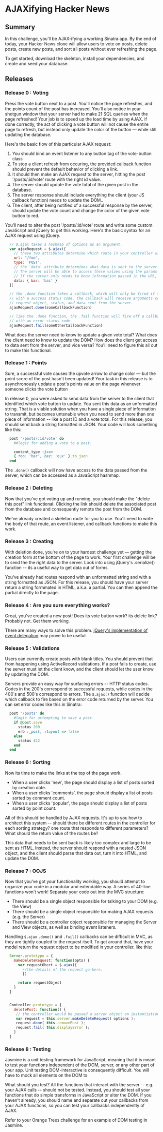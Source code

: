 # AJAXifying Hacker News

## Summary

In this challenge, you'll be AJAX-ifying a working Sinatra app. By the end of
today, your Hacker News clone will allow users to vote on posts, delete posts,
create new posts, and sort all posts without ever refreshing the page.

To get started, download the skeleton, install your dependencies, and create
and seed your database.

## Releases

### Release 0 : Voting

Press the vote button next to a post. You'll notice the page refreshes, and the
points count of the post has increased. You'll also notice in your shotgun
window that your server had to make 21 SQL queries when the page refreshed!
Your job is to speed up the load time by using AJAX. If done correctly, the act
of clicking a vote button will not cause the entire page to refresh, but
instead only update the color of the button — while still updating the
database.

Here's the basic flow of this particular AJAX request:

1. You should bind an event listener to any button tag of the vote-button class
2. To stop a client refresh from occuring, the provided callback function should prevent the default behavior of clicking a link.
3. It should then make an AJAX request to the server, hitting the post '/posts/:id/vote' route with the right id value.
4. The server should update the vote total of the given post in the database.
5. The server response should include everything the client (your JS callback function) needs to update the DOM..
6. The client, after being notified of a successful response by the server, should update the vote count and change the color of the given vote button to red.

You'll need to alter the post '/posts/:id/vote' route  and write some custom JavaScript and jQuery to get this working. Here's the basic syntax for an AJAX request using jQuery.

```javascript
  // $.ajax takes a hashmap of options as an argument.
  var ajaxRequest = $.ajax({
    // these two attributes determine which route in your controller will be called.
    url: "/foo",
    type: 'POST',
    // the 'data' attribute determines what data is sent to the server.
    // The server will be able to access these values using the params hash.
    // If the server only needs to know information passed in the URL, this attribute is not necessary.
    data: { bar: 'baz' }
  })

  // the .done function takes a callback, which will only be fired if the server responds
  // with a success status code. the callback will receive arguments corresponding to the
  // request object, status, and data sent from the server.
  ajaxRequest.done(someCallbackFunction)

  // like the .done function, the .fail function will fire off a callback if the server responds
  // with an error status code.
  ajaxRequest.fail(someOtherCallbackFunction)
```

What does the server need to know to update a given vote total? What does the
client need to know to update the DOM? How does the client get access to data
sent from the server, and vice versa? You'll need to figure this all out to
make this functional.


### Release 1 : Points

Sure, a successful vote causes the upvote arrow to change color — but the point
score of the post hasn't been updated! Your task in this release is to
asynchronously update a post's points value on the page whenever someone clicks
the vote button

In release 0, you were asked to send data from the server to the client that
identified which vote button to update. You sent this data as an unformatted
string. That is a viable solution when you have a single piece of information
to transmit, but becomes untenable when you need to send more than one piece of
information -- like a post ID and a vote total. For this release, you should
send back a string formatted in JSON. Your code will look something like this:

```ruby
  post '/posts/:id/vote' do
    ##logic for adding a vote to a post.

    content_type :json
    { foo: 'bar', baz: 'qux' }.to_json
  end
```

The `.done()` callback will now have access to the data passed from the server,
which can be accessed as a JavaScript hashmap.

### Release 2 : Deleting

Now that you've got voting up and running, you should make the "delete this
post" link functional. Clicking the link should delete the associated post from
the database and consequently remote the post from the DOM.

We've already created a skeleton route for you to use. You'll need to write the
body of that route, an event listener, and callback functions to make this
work.

### Release 3 : Creating

With deletion done, you're on to your hardest challenge yet — getting the
creation form at the bottom of the page to work. Your first challenge will be
to send the the right data to the server. Look into using jQuery's .serialize()
function -- its a useful way to get data out of forms.

You've already had routes respond with an unformatted string and with a string
formatted as JSON. For this release, you should have your server return a
string formmated in HTML, a.k.a. a partial. You can then append the partial
directly to the page.

### Release 4 : Are you sure everything works?

Great, you've created a new post! Does its vote button work? its delete link?
Probably not. Get them working.

There are many ways to solve this problem. [jQuery's implementation of event
delegation](https://learn.jquery.com/events/event-delegation/) may prove to be
useful.

### Release 5 : Validations

Users can currently create posts with blank titles. You should prevent that
from happening using ActiveRecord validations. If a post fails to create, use
the server must let the client know, and the client should let the user know by
updating the DOM.

Servers provide an easy way for surfacing errors -- HTTP status codes. Codes in
the 200's correspond to successful requests, while  codes in the 400's and
500's correspond to errors. The `$.ajax()` function will decide which callback to
fire based on the error code returned by the server. You can set error codes
like this in Sinatra:

```ruby
  post '/posts' do
    #logic for attempting to save a post.
    if @post.save
      status 200
      erb :_post, :layout => false
    else
      status 422
    end
  end
```

### Release 6 : Sorting

Now its time to make the links at the top of the page work.

  * When a user clicks 'new', the page should display a list of posts sorted by creation date.
  * When a user clicks 'comments', the page should display a list of posts sorted by comment count.
  * When a user clicks 'popular', the page should display a list of posts sorted by point count.

All of this should be handled by AJAX requests. It's up to you how to architect
this system -- should there be different routes in the controller for each
sorting strategy? one route that responds to different parameters? What should
the return value of the routes be?

This data that needs to be sent back is likely too complex and large to be sent
as HTML. Instead, the server should respond with a nested JSON object, and the
client should parse that data out, turn it into HTML, and update the DOM.

### Release 7 : OOJS

Now that you've got your functionality working, you should attempt to organize
your code in a modular and extendable way. A series of 40-line functions won't
work! Separate your code out into the MVC structure:

  * There should be a single object responsible for talking to your DOM (e.g. the View)
  * There should be a single object responsible for making AJAX requests (e.g. the Server)
  * There should be a controller object responsible for managing the Server and View objects, as well as binding event listeners.

Handling `$.ajax` `.done()` and `.fail()` callbacks can be difficult in MVC, as they
are tightly coupled to the request itself. To get around that, have your model
return the request object to be modified in your controller. like this:

```javascript
  Server.prototype = {
    makeDeleteRequest: function(opts) {
      var requestObect = $.ajax({
        //the details of the request go here.
        })

      return requestObject
    }
  }


  Controller.prototype = {
    deletePost: function() {
     // the controller would be passed a server object on instantiation.
     var request = this.server.makeDeleteRequest( options );
     request.done( this.removePost );
     request.fail( this.displayError );
    }
  }
```

### Release 8 : Testing

Jasmine is a unit testing framework for JavaScript, meaning that it is meant to
test your functions independent of the DOM, server, or any other part of your
app. Unit testing DOM-interactive is consequently difficult. You will have to
mock all elements on the DOM to

What should you test? All the functions that interact with the server -- e.g.
your AJAX calls -- should not be tested. Instead, you should test all your
functions that do simple transforms in JavaScript or alter the DOM. If you
haven't already, you should name and separate out your callbacks from your AJAX
functions, so you can test your callbacks independently of AJAX.

Refer to your Orange Trees challenge for an example of DOM testing in Jasmine.

